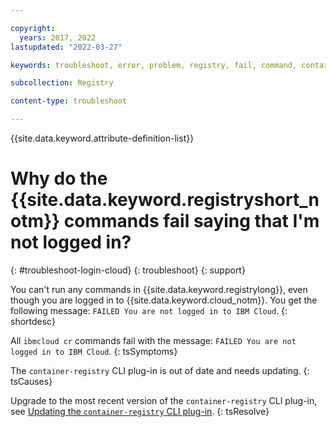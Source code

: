 ```yaml
---

copyright:
  years: 2017, 2022
lastupdated: "2022-03-27"

keywords: troubleshoot, error, problem, registry, fail, command, container-registry, CLI, plug-in, you are not logged in to IBM Cloud, failed

subcollection: Registry

content-type: troubleshoot

---
```


{{site.data.keyword.attribute-definition-list}}

# Why do the {{site.data.keyword.registryshort_notm}} commands fail saying that I'm not logged in?
{: #troubleshoot-login-cloud}
{: troubleshoot}
{: support}

You can't run any commands in {{site.data.keyword.registrylong}}, even though you are logged in to {{site.data.keyword.cloud_notm}}. You get the following message: `FAILED You are not logged in to IBM Cloud`.
{: shortdesc}

All `ibmcloud cr` commands fail with the message: `FAILED You are not logged in to IBM Cloud`.
{: tsSymptoms}

The `container-registry` CLI plug-in is out of date and needs updating.
{: tsCauses}

Upgrade to the most recent version of the `container-registry` CLI plug-in, see [Updating the `container-registry` CLI plug-in](/docs/Registry?topic=Registry-registry_setup_cli_namespace#registry_cli_update).
{: tsResolve}


